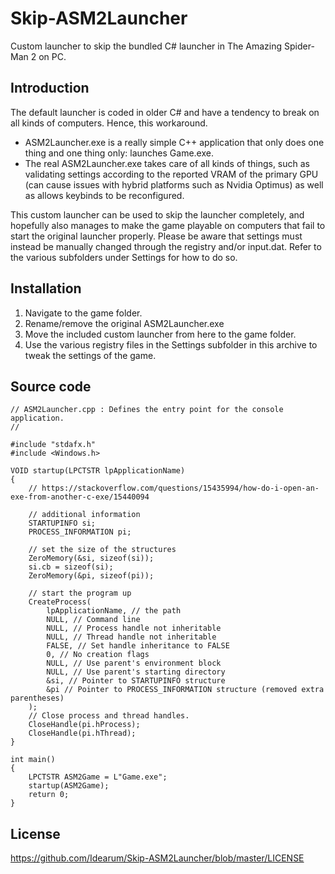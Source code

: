 # Skip-ASM2Launcher
Custom launcher to skip the bundled C# launcher in The Amazing Spider-Man 2 on PC.


## Introduction

The default launcher is coded in older C# and have a tendency to break on all kinds of computers.
Hence, this workaround.

* ASM2Launcher.exe is a really simple C++ application that only does one thing and one thing only: launches Game.exe.
* The real ASM2Launcher.exe takes care of all kinds of things, such as validating settings according to the reported VRAM of the primary GPU (can cause issues with hybrid platforms such as Nvidia Optimus) as well as allows keybinds to be reconfigured.

This custom launcher can be used to skip the launcher completely, and hopefully also manages to make the game playable on computers that fail to start the original launcher properly. Please be aware that settings must instead be manually changed through the registry and/or input.dat. Refer to the various subfolders under Settings for how to do so.


## Installation

1. Navigate to the game folder.
2. Rename/remove the original ASM2Launcher.exe
3. Move the included custom launcher from here to the game folder.
4. Use the various registry files in the Settings subfolder in this archive to tweak the settings of the game.


## Source code

```
// ASM2Launcher.cpp : Defines the entry point for the console application.
//

#include "stdafx.h"
#include <Windows.h>

VOID startup(LPCTSTR lpApplicationName)
{
	// https://stackoverflow.com/questions/15435994/how-do-i-open-an-exe-from-another-c-exe/15440094
  
	// additional information
	STARTUPINFO si;
	PROCESS_INFORMATION pi;

	// set the size of the structures
	ZeroMemory(&si, sizeof(si));
	si.cb = sizeof(si);
	ZeroMemory(&pi, sizeof(pi));

	// start the program up
	CreateProcess(
		lpApplicationName, // the path
		NULL, // Command line
		NULL, // Process handle not inheritable
		NULL, // Thread handle not inheritable
		FALSE, // Set handle inheritance to FALSE
		0, // No creation flags
		NULL, // Use parent's environment block
		NULL, // Use parent's starting directory 
		&si, // Pointer to STARTUPINFO structure
		&pi // Pointer to PROCESS_INFORMATION structure (removed extra parentheses)
	);
	// Close process and thread handles. 
	CloseHandle(pi.hProcess);
	CloseHandle(pi.hThread);
}

int main()
{
	LPCTSTR ASM2Game = L"Game.exe";
	startup(ASM2Game);
	return 0;
}
```


## License

https://github.com/Idearum/Skip-ASM2Launcher/blob/master/LICENSE
